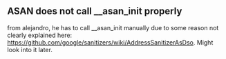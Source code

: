## ASAN does not call __asan_init properly

from alejandro, he has to call __asan_init manually due to some reason not clearly explained here: https://github.com/google/sanitizers/wiki/AddressSanitizerAsDso. Might look into it later.
